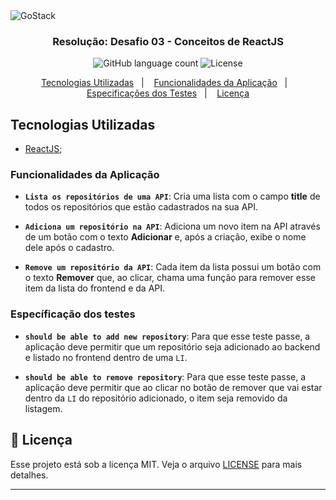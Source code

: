 <img alt="GoStack" src="https://storage.googleapis.com/golden-wind/bootcamp-gostack/header-desafios.png" />

<h3 align="center">
  Resolução: Desafio 03 - Conceitos de ReactJS
</h3>

<p align="center">
  <img alt="GitHub language count" src="https://img.shields.io/github/languages/count/rocketseat/bootcamp-gostack-desafios?color=%2304D361">

  <img alt="License" src="https://img.shields.io/badge/license-MIT-%2304D361">
</p>

<p align="center">
  <a href="#tecnologias-utilizadas">Tecnologias Utilizadas</a>&nbsp;&nbsp;&nbsp;|&nbsp;&nbsp;&nbsp;
  <a href="#funcionalidades-da-aplicação">Funcionalidades da Aplicação</a>&nbsp;&nbsp;&nbsp;|&nbsp;&nbsp;&nbsp;
  <a href="#especificações-dos-testes">Especificações dos Testes</a>&nbsp;&nbsp;&nbsp;|&nbsp;&nbsp;&nbsp;
  <a href="#memo-licença">Licença</a>
</p>


## Tecnologias Utilizadas
- [ReactJS](https://pt-br.reactjs.org/);


### Funcionalidades da Aplicação

- **`Lista os repositórios de uma API`**: Cria uma lista com o campo **title** de todos os repositórios que estão cadastrados na sua API.

- **`Adiciona um repositório na API`**: Adiciona um novo item na API através de um botão com o texto **Adicionar** e, após a criação, exibe o nome dele após o cadastro.

- **`Remove um repositório da API`**: Cada item da lista possui um botão com o texto **Remover** que, ao clicar, chama uma função para remover esse item da lista do frontend e da API.


### Específicação dos testes

- **`should be able to add new repository`**: Para que esse teste passe, a aplicação deve permitir que um repositório seja adicionado ao backend e listado no frontend dentro de uma `LI`.

- **`should be able to remove repository`**: Para que esse teste passe, a aplicação deve permitir que ao clicar no botão de remover que vai estar dentro da `LI` do repositório adicionado, o item seja removido da listagem.


## :memo: Licença

Esse projeto está sob a licença MIT. Veja o arquivo [LICENSE](LICENSE) para mais detalhes.

---
